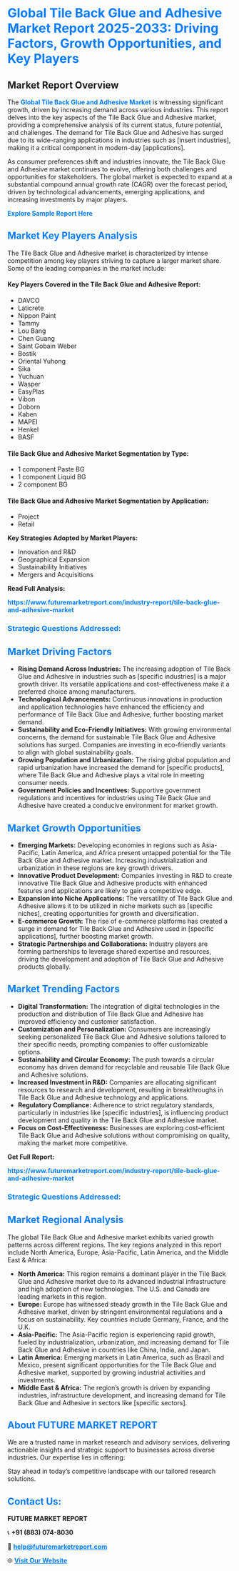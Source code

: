 <h1 style="color: #007BFF;">Global Tile Back Glue and Adhesive Market Report 2025-2033: Driving Factors, Growth Opportunities, and Key Players</h1>

<section id="overview">
<h2>Market Report Overview</h2>
<p>The <a href="https://www.futuremarketreport.com/industry-report/tile-back-glue-and-adhesive-market" style="color: #007BFF; text-decoration: none;"><strong>Global Tile Back Glue and Adhesive Market</strong></a> is witnessing significant growth, driven by increasing demand across various industries. This report delves into the key aspects of the Tile Back Glue and Adhesive market, providing a comprehensive analysis of its current status, future potential, and challenges. The demand for Tile Back Glue and Adhesive has surged due to its wide-ranging applications in industries such as [insert industries], making it a critical component in modern-day [applications].</p>
<p>As consumer preferences shift and industries innovate, the Tile Back Glue and Adhesive market continues to evolve, offering both challenges and opportunities for stakeholders. The global market is expected to expand at a substantial compound annual growth rate (CAGR) over the forecast period, driven by technological advancements, emerging applications, and increasing investments by major players.</p>
</section>

<section id="overview">
<p><a href="https://www.futuremarketreport.com/request-sample/reportId=40922" style="color: #007BFF; text-decoration: none;"><strong>Explore Sample Report Here</strong></a></p>
</section>

<section id="key-players">
<h2 style="color: #007BFF;">Market Key Players Analysis</h2>
<p>The Tile Back Glue and Adhesive market is characterized by intense competition among key players striving to capture a larger market share. Some of the leading companies in the market include:</p>
<h4>Key Players Covered in the Tile Back Glue and Adhesive Report:</h4>
<ul><li>DAVCO</li><li>Laticrete</li><li>Nippon Paint</li><li>Tammy</li><li>Lou Bang</li><li>Chen Guang</li><li>Saint Gobain Weber</li><li>Bostik</li><li>Oriental Yuhong</li><li>Sika</li><li>Yuchuan</li><li>Wasper</li><li>EasyPlas</li><li>Vibon</li><li>Doborn</li><li>Kaben</li><li>MAPEI</li><li>Henkel</li><li>BASF</li></ul>
<h4>Tile Back Glue and Adhesive Market Segmentation by Type:</h4>
<ul><li>1 component Paste BG</li><li>1 component Liquid BG</li><li>2 component BG</li></ul>

<h4>Tile Back Glue and Adhesive Market Segmentation by Application:</h4>
<ul><li>Project</li><li>Retail</li></ul>
<p><strong>Key Strategies Adopted by Market Players:</strong></p>
<ul>
<li>Innovation and R&D</li>
<li>Geographical Expansion</li>
<li>Sustainability Initiatives</li>
<li>Mergers and Acquisitions</li>
</ul>
</section>

<section>
<p><strong>Read Full Analysis: </strong></p><a href="https://www.futuremarketreport.com/industry-report/tile-back-glue-and-adhesive-market" style="color: #007BFF; text-decoration: none;"><strong>https://www.futuremarketreport.com/industry-report/tile-back-glue-and-adhesive-market</strong></a>
<h3 style="color: #007BFF;">Strategic Questions Addressed:</h3>
</section>

<section id="driving-factors">
<h2 style="color: #007BFF;">Market Driving Factors</h2>
<ul>
<li><strong>Rising Demand Across Industries:</strong> The increasing adoption of Tile Back Glue and Adhesive in industries such as [specific industries] is a major growth driver. Its versatile applications and cost-effectiveness make it a preferred choice among manufacturers.</li>
<li><strong>Technological Advancements:</strong> Continuous innovations in production and application technologies have enhanced the efficiency and performance of Tile Back Glue and Adhesive, further boosting market demand.</li>
<li><strong>Sustainability and Eco-Friendly Initiatives:</strong> With growing environmental concerns, the demand for sustainable Tile Back Glue and Adhesive solutions has surged. Companies are investing in eco-friendly variants to align with global sustainability goals.</li>
<li><strong>Growing Population and Urbanization:</strong> The rising global population and rapid urbanization have increased the demand for [specific products], where Tile Back Glue and Adhesive plays a vital role in meeting consumer needs.</li>
<li><strong>Government Policies and Incentives:</strong> Supportive government regulations and incentives for industries using Tile Back Glue and Adhesive have created a conducive environment for market growth.</li>
</ul>
</section>

<section id="growth-opportunities">
<h2 style="color: #007BFF;">Market Growth Opportunities</h2>
<ul>
<li><strong>Emerging Markets:</strong> Developing economies in regions such as Asia-Pacific, Latin America, and Africa present untapped potential for the Tile Back Glue and Adhesive market. Increasing industrialization and urbanization in these regions are key growth drivers.</li>
<li><strong>Innovative Product Development:</strong> Companies investing in R&D to create innovative Tile Back Glue and Adhesive products with enhanced features and applications are likely to gain a competitive edge.</li>
<li><strong>Expansion into Niche Applications:</strong> The versatility of Tile Back Glue and Adhesive allows it to be utilized in niche markets such as [specific niches], creating opportunities for growth and diversification.</li>
<li><strong>E-commerce Growth:</strong> The rise of e-commerce platforms has created a surge in demand for Tile Back Glue and Adhesive used in [specific applications], further boosting market growth.</li>
<li><strong>Strategic Partnerships and Collaborations:</strong> Industry players are forming partnerships to leverage shared expertise and resources, driving the development and adoption of Tile Back Glue and Adhesive products globally.</li>
</ul>
</section>

<section id="trending-factors">
<h2 style="color: #007BFF;">Market Trending Factors</h2>
<ul>
<li><strong>Digital Transformation:</strong> The integration of digital technologies in the production and distribution of Tile Back Glue and Adhesive has improved efficiency and customer satisfaction.</li>
<li><strong>Customization and Personalization:</strong> Consumers are increasingly seeking personalized Tile Back Glue and Adhesive solutions tailored to their specific needs, prompting companies to offer customizable options.</li>
<li><strong>Sustainability and Circular Economy:</strong> The push towards a circular economy has driven demand for recyclable and reusable Tile Back Glue and Adhesive solutions.</li>
<li><strong>Increased Investment in R&D:</strong> Companies are allocating significant resources to research and development, resulting in breakthroughs in Tile Back Glue and Adhesive technology and applications.</li>
<li><strong>Regulatory Compliance:</strong> Adherence to strict regulatory standards, particularly in industries like [specific industries], is influencing product development and quality in the Tile Back Glue and Adhesive market.</li>
<li><strong>Focus on Cost-Effectiveness:</strong> Businesses are exploring cost-efficient Tile Back Glue and Adhesive solutions without compromising on quality, making the market more competitive.</li>
</ul>
</section>

<section>
<p><strong>Get Full Report: </strong></p><a href="https://www.futuremarketreport.com/industry-report/tile-back-glue-and-adhesive-market" style="color: #007BFF; text-decoration: none;"><strong>https://www.futuremarketreport.com/industry-report/tile-back-glue-and-adhesive-market</strong></a>
<h3 style="color: #007BFF;">Strategic Questions Addressed:</h3>
</section>


<section id="regional-analysis">
<h2 style="color: #007BFF;">Market Regional Analysis</h2>
<p>The global Tile Back Glue and Adhesive market exhibits varied growth patterns across different regions. The key regions analyzed in this report include North America, Europe, Asia-Pacific, Latin America, and the Middle East & Africa:</p>
<ul>
<li><strong>North America:</strong> This region remains a dominant player in the Tile Back Glue and Adhesive market due to its advanced industrial infrastructure and high adoption of new technologies. The U.S. and Canada are leading markets in this region.</li>
<li><strong>Europe:</strong> Europe has witnessed steady growth in the Tile Back Glue and Adhesive market, driven by stringent environmental regulations and a focus on sustainability. Key countries include Germany, France, and the U.K.</li>
<li><strong>Asia-Pacific:</strong> The Asia-Pacific region is experiencing rapid growth, fueled by industrialization, urbanization, and increasing demand for Tile Back Glue and Adhesive in countries like China, India, and Japan.</li>
<li><strong>Latin America:</strong> Emerging markets in Latin America, such as Brazil and Mexico, present significant opportunities for the Tile Back Glue and Adhesive market, supported by growing industrial activities and investments.</li>
<li><strong>Middle East & Africa:</strong> The region’s growth is driven by expanding industries, infrastructure development, and increasing demand for Tile Back Glue and Adhesive in sectors like [specific sectors].</li>
</ul>
</section>

<footer>
<h2 style="color: #007BFF;">About FUTURE MARKET REPORT</h2>
<p>We are a trusted name in market research and advisory services, delivering actionable insights and strategic support to businesses across diverse industries. Our expertise lies in offering:</p>

<p>Stay ahead in today’s competitive landscape with our tailored research solutions.</p>

<h2 style="color: #007BFF;">Contact Us:</h2>
<p><strong>FUTURE MARKET REPORT</strong></p>
<p>📞 <strong>+91 (883) 074-8030</strong></p>
<p>📧 <strong><a href="mailto:help@futuremarketreport.com" style="color: #007BFF;">help@futuremarketreport.com</a></strong></p>
<p>🌐 <strong><a href="https://www.futuremarketreport.com/" style="color: #007BFF;">Visit Our Website</a></strong></p>
</footer>
